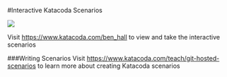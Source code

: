#Interactive Katacoda Scenarios

[![](http://sheilds.katacoda.com/katacoda/ben_hall/count.svg)](https://www.katacoda.com/ben_hall "Get your profile on Katacoda.com")

Visit https://www.katacoda.com/ben_hall to view and take the interactive scenarios

###Writing Scenarios
Visit https://www.katacoda.com/teach/git-hosted-scenarios to learn more about creating Katacoda scenarios
